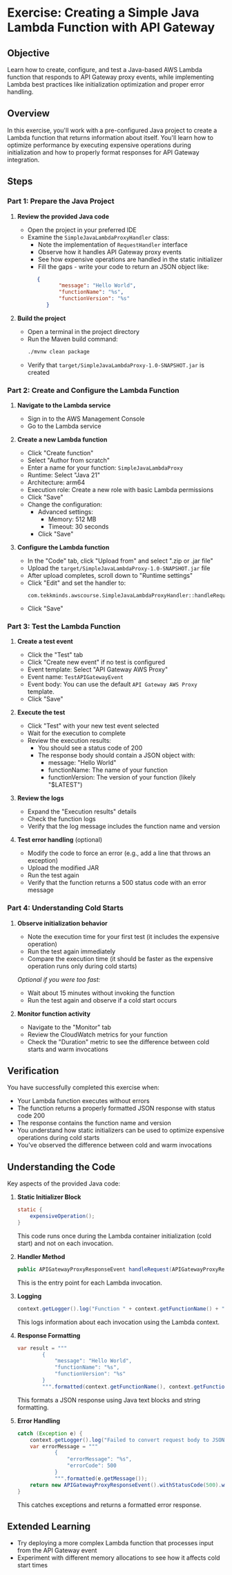 # Exercise: Creating a Simple Java Lambda Function with API Gateway

## Objective
Learn how to create, configure, and test a Java-based AWS Lambda function that responds to API Gateway proxy events, while implementing Lambda best practices like initialization optimization and proper error handling.

## Overview
In this exercise, you'll work with a pre-configured Java project to create a Lambda function that returns information about itself. You'll learn how to optimize performance by executing expensive operations during initialization and how to properly format responses for API Gateway integration.

## Steps

### Part 1: Prepare the Java Project

1. **Review the provided Java code**
   - Open the project in your preferred IDE
   - Examine the `SimpleJavaLambdaProxyHandler` class:
     - Note the implementation of `RequestHandler` interface
     - Observe how it handles API Gateway proxy events
     - See how expensive operations are handled in the static initializer
     - Fill the gaps - write your code to return an JSON object like:
     ```json
        {
               "message": "Hello World",
               "functionName": "%s",
               "functionVersion": "%s"
           }
        ```

2. **Build the project**
   - Open a terminal in the project directory
   - Run the Maven build command:
     ```bash
     ./mvnw clean package
     ```
   - Verify that `target/SimpleJavaLambdaProxy-1.0-SNAPSHOT.jar` is created

### Part 2: Create and Configure the Lambda Function

1. **Navigate to the Lambda service**
   - Sign in to the AWS Management Console
   - Go to the Lambda service

2. **Create a new Lambda function**
   - Click "Create function"
   - Select "Author from scratch"
   - Enter a name for your function: `SimpleJavaLambdaProxy`
   - Runtime: Select "Java 21"
   - Architecture: arm64
   - Execution role: Create a new role with basic Lambda permissions
   - Click "Save"
   - Change the configuration:
     - Advanced settings:
       - Memory: 512 MB
       - Timeout: 30 seconds
     - Click "Save"

3. **Configure the Lambda function**
   - In the "Code" tab, click "Upload from" and select ".zip or .jar file"
   - Upload the `target/SimpleJavaLambdaProxy-1.0-SNAPSHOT.jar` file
   - After upload completes, scroll down to "Runtime settings"
   - Click "Edit" and set the handler to:
     ```
     com.tekkminds.awscourse.SimpleJavaLambdaProxyHandler::handleRequest
     ```
   - Click "Save"

### Part 3: Test the Lambda Function

1. **Create a test event**
   - Click the "Test" tab
   - Click "Create new event" if no test is configured
   - Event template: Select "API Gateway AWS Proxy"
   - Event name: `TestAPIGatewayEvent`
   - Event body: You can use the default `API Gateway AWS Proxy` template.
   - Click "Save"

2. **Execute the test**
   - Click "Test" with your new test event selected
   - Wait for the execution to complete
   - Review the execution results:
     - You should see a status code of 200
     - The response body should contain a JSON object with:
       - message: "Hello World"
       - functionName: The name of your function
       - functionVersion: The version of your function (likely "$LATEST")

3. **Review the logs**
   - Expand the "Execution results" details
   - Check the function logs
   - Verify that the log message includes the function name and version

4. **Test error handling** (optional)
   - Modify the code to force an error (e.g., add a line that throws an exception)
   - Upload the modified JAR
   - Run the test again
   - Verify that the function returns a 500 status code with an error message

### Part 4: Understanding Cold Starts

1. **Observe initialization behavior**
   - Note the execution time for your first test (it includes the expensive operation)
   - Run the test again immediately
   - Compare the execution time (it should be faster as the expensive operation runs only during cold starts)
   
   *Optional if you were too fast:*
   - Wait about 15 minutes without invoking the function
   - Run the test again and observe if a cold start occurs

2. **Monitor function activity**
   - Navigate to the "Monitor" tab
   - Review the CloudWatch metrics for your function
   - Check the "Duration" metric to see the difference between cold starts and warm invocations

## Verification

You have successfully completed this exercise when:
- Your Lambda function executes without errors
- The function returns a properly formatted JSON response with status code 200
- The response contains the function name and version
- You understand how static initializers can be used to optimize expensive operations during cold starts
- You've observed the difference between cold and warm invocations

## Understanding the Code

Key aspects of the provided Java code:

1. **Static Initializer Block**
   ```java
   static {
       expensiveOperation();
   }
   ```
   This code runs once during the Lambda container initialization (cold start) and not on each invocation.

2. **Handler Method**
   ```java
   public APIGatewayProxyResponseEvent handleRequest(APIGatewayProxyRequestEvent event, Context context)
   ```
   This is the entry point for each Lambda invocation.

3. **Logging**
   ```java
   context.getLogger().log("Function " + context.getFunctionName() + ":" + context.getFunctionVersion() + " has been called", LogLevel.INFO);
   ```
   This logs information about each invocation using the Lambda context.

4. **Response Formatting**
   ```java
   var result = """
           {
               "message": "Hello World",
               "functionName": "%s",
               "functionVersion": "%s"
           }
           """.formatted(context.getFunctionName(), context.getFunctionVersion());
   ```
   This formats a JSON response using Java text blocks and string formatting.

5. **Error Handling**
   ```java
   catch (Exception e) {
       context.getLogger().log("Failed to convert request body to JSON", LogLevel.ERROR);
       var errorMessage = """
               {
                   "errorMessage": "%s",
                   "errorCode": 500
               }
               """.formatted(e.getMessage());
       return new APIGatewayProxyResponseEvent().withStatusCode(500).withBody(errorMessage);
   }
   ```
   This catches exceptions and returns a formatted error response.

## Extended Learning

- Try deploying a more complex Lambda function that processes input from the API Gateway event
- Experiment with different memory allocations to see how it affects cold start times
